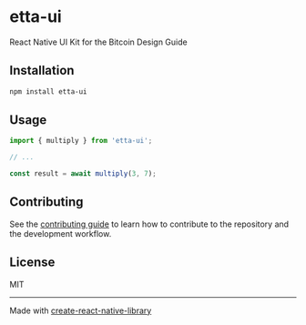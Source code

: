 # etta-ui

React Native UI Kit for the Bitcoin Design Guide

## Installation

```sh
npm install etta-ui
```

## Usage

```js
import { multiply } from 'etta-ui';

// ...

const result = await multiply(3, 7);
```

## Contributing

See the [contributing guide](CONTRIBUTING.md) to learn how to contribute to the repository and the development workflow.

## License

MIT

---

Made with [create-react-native-library](https://github.com/callstack/react-native-builder-bob)
